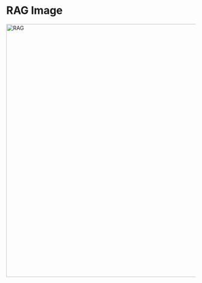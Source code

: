 # RAG Image
<img width="1401" height="671" alt="RAG" src="https://github.com/user-attachments/assets/b6497506-fef2-4bb1-90d2-c8de6902b46b" />
